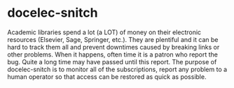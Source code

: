 # docelec-snitch

Academic libraries spend a lot (a LOT) of money on their electronic resources (Elsevier, Sage, Springer, etc.). They are plentiful and it can be hard to track them all and prevent downtimes caused by breaking links or other problems. When it happens, often time it is a patron who report the bug. Quite a long time may have passed until this report.
The purpose of docelec-snitch is to monitor all of the subscriptions, report any problem to a human operator so that access can be restored as quick as possible.
